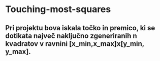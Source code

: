 # Touching-most-squares
## Pri projektu bova iskala točko in premico, ki se dotikata največ naključno zgeneriranih n kvadratov v ravnini [x_min,x_max]x[y_min, y_max].

